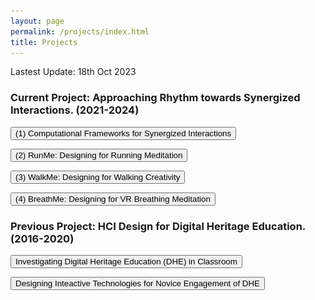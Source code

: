 ```yaml
---
layout: page
permalink: /projects/index.html
title: Projects
---
```


Lastest Update: 18th Oct 2023

### Current Project: Approaching Rhythm towards Synergized Interactions. (2021-2024)

<button id="toggle-btn">(1) Computational Frameworks for Synergized Interactions</button>
<div id="content" style="display: none;">
  <p>
  comming soon...
  </p>
</div>

<script>
  var button = document.getElementById("toggle-btn");
  var content = document.getElementById("content");

  button.addEventListener("click", function() {
    if (content.style.display === "none") {
      content.style.display = "block";
    } else {
      content.style.display = "none";
    }
  });
</script>

<button id="toggle-btn">(2) RunMe: Designing for Running Meditation</button>
<div id="content" style="display: none;">
  <p>
  comming soon...
  </p>
</div>

<script>
  var button = document.getElementById("toggle-btn");
  var content = document.getElementById("content");

  button.addEventListener("click", function() {
    if (content.style.display === "none") {
      content.style.display = "block";
    } else {
      content.style.display = "none";
    }
  });
</script>

<button id="toggle-btn">(3) WalkMe: Designing for Walking Creativity</button>
<div id="content" style="display: none;">
  <p>
  comming soon...
  </p>
</div>

<script>
  var button = document.getElementById("toggle-btn");
  var content = document.getElementById("content");

  button.addEventListener("click", function() {
    if (content.style.display === "none") {
      content.style.display = "block";
    } else {
      content.style.display = "none";
    }
  });
</script>

<button id="toggle-btn">(4) BreathMe: Designing for VR Breathing Meditation</button>
<div id="content" style="display: none;">
  <p>
  comming soon...
  </p>
</div>

<script>
  var button = document.getElementById("toggle-btn");
  var content = document.getElementById("content");

  button.addEventListener("click", function() {
    if (content.style.display === "none") {
      content.style.display = "block";
    } else {
      content.style.display = "none";
    }
  });
</script>

### Previous Project: HCI Design for Digital Heritage Education. (2016-2020)

<button id="toggle-btn">Investigating Digital Heritage Education (DHE) in Classroom</button>
<div id="content" style="display: none;">
  <p>
  In the DHE classroom, students use digital tools to assist in understanding intangible cultural heritage (ICH), which comprises intricate knowledge. However, studentsmay still encounter obstacles when trying to produce creative designs. To address this issue, we propose a framework that adopts a human-engaged computing perspective to enhance the understanding and design of ICHthrough phased synergized engagement between engaged students and engaging digital tools. To validate the effectiveness of the proposed framework, we designed, implemented, and tracked Cantonese Porcelain (CP) Creative Design courses over five years. 
  <img src="/images/dhe.jpg">
  </p>
</div>

<script>
  var button = document.getElementById("toggle-btn");
  var content = document.getElementById("content");

  button.addEventListener("click", function() {
    if (content.style.display === "none") {
      content.style.display = "block";
    } else {
      content.style.display = "none";
    }
  });
</script>

<button id="toggle-btn">Designing Inteactive Technologies for Novice Engagement of DHE</button>
<div id="content" style="display: none;">
  <p>
  The purpose of this project is to explore interactive technologies to learning Intangible Cultural Heritage (ICH) through embodied interaction with focus on learning and experience with traditional Cantonese Porcelain crafting. In addition to exploring the effects of various interactive technologies on learning Intangible Cultural Heritage (ICH), we also place particular emphasis on the positive implications of integrating mobile augmented reality technology with physical ICH materials as a novel perspective for enhancing novice engagement and understanding of ICH.
  <img src="/images/webar.jpg">
  </p>
</div>

<script>
  var button = document.getElementById("toggle-btn");
  var content = document.getElementById("content");

  button.addEventListener("click", function() {
    if (content.style.display === "none") {
      content.style.display = "block";
    } else {
      content.style.display = "none";
    }
  });
</script>
